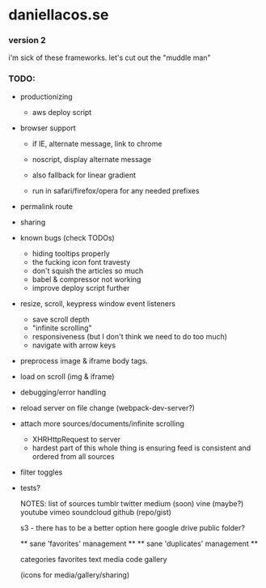 # daniellacos.se
### version 2

i'm sick of these frameworks. let's cut out the "muddle man"

### TODO:
* productionizing
  * aws deploy script

* browser support
  * if IE, alternate message, link to chrome
  * noscript, display alternate message
  * also fallback for linear gradient

  * run in safari/firefox/opera for any needed prefixes

* permalink route
* sharing

* known bugs (check TODOs)
  * hiding tooltips properly
  * the fucking icon font travesty
  * don't squish the articles so much
  * babel & compressor not working
  * improve deploy script further

* resize, scroll, keypress window event listeners
  * save scroll depth
  * "infinite scrolling"
  * responsiveness (but I don't think we need to do too much)
  * navigate with arrow keys

* preprocess image & iframe body tags.
 * load on scroll (img & iframe)

* debugging/error handling
* reload server on file change (webpack-dev-server?)

* attach more sources/documents/infinite scrolling
  * XHRHttpRequest to server
  * hardest part of this whole thing is ensuring feed is consistent and ordered from all sources
* filter toggles

* tests?

  NOTES: list of sources
    tumblr
    twitter
    medium (soon)
    vine   (maybe?)
    youtube
    vimeo
    soundcloud
    github (repo/gist)

    s3 - there has to be a better option here
    google drive public folder?

    ** sane 'favorites' management **
    ** sane 'duplicates' management **

  categories
    favorites
    text
    media
    code
    gallery

  (icons for media/gallery/sharing)
